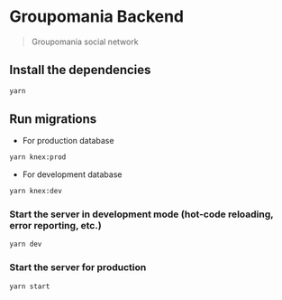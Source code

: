 # Groupomania Backend

> Groupomania social network

## Install the dependencies

```bash
yarn
```

## Run migrations

- For production database

```bash
yarn knex:prod
```

- For development database

```bash
yarn knex:dev
```

### Start the server in development mode (hot-code reloading, error reporting, etc.)

```bash
yarn dev
```

### Start the server for production

```bash
yarn start
```
